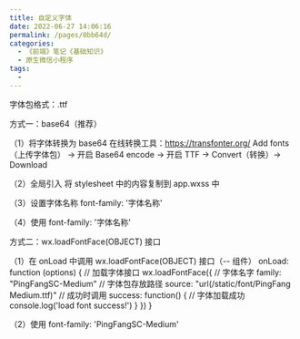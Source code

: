 ```yaml
---
title: 自定义字体
date: 2022-06-27 14:06:16
permalink: /pages/0bb64d/
categories:
  - 《前端》笔记《基础知识》
  - 原生微信小程序
tags:
  - 
---
```

字体包格式：.ttf

方式一：base64（推荐）

  （1）将字体转换为 base64
    在线转换工具：https://transfonter.org/
    Add fonts（上传字体包） → 开启 Base64 encode → 开启 TTF → Convert（转换）→ Download

  （2）全局引入
    将 stylesheet 中的内容复制到 app.wxss 中

  （3）设置字体名称
    font-family: '字体名称'

  （4）使用
    font-family: '字体名称'

方式二：wx.loadFontFace(OBJECT) 接口

  （1）在 onLoad 中调用 wx.loadFontFace(OBJECT) 接口（-- 组件）
    onLoad: function (options) {
      // 加载字体接口
      wx.loadFontFace({
        // 字体名字
        family: "PingFangSC-Medium"
        // 字体包存放路径
        source: "url(/static/font/PingFang Medium.ttf)"
        // 成功时调用
        success: function() {
          // 字体加载成功
          console.log('load font success!')
        }
      })
    }

  （2）使用
    font-family: 'PingFangSC-Medium'